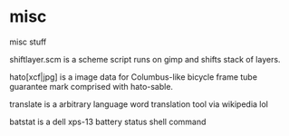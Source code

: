 # misc
misc stuff

shiftlayer.scm is a scheme script runs on gimp and shifts stack of layers.

hato[xcf|jpg] is a image data for Columbus-like bicycle frame tube guarantee mark comprised with hato-sable.

translate is a arbitrary language word translation tool via wikipedia lol

batstat is a dell xps-13 battery status shell command
